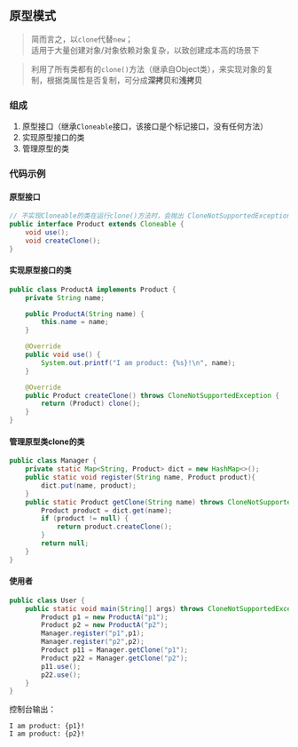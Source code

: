 ## 原型模式
> 简而言之，以`clone`代替`new`；<br>
> 适用于大量创建对象/对象依赖对象复杂，以致创建成本高的场景下

> 利用了所有类都有的`clone()`方法（继承自Object类），来实现对象的复制，根据类属性是否复制，可分成**深拷贝**和**浅拷贝**

### 组成
1. 原型接口（继承`Cloneable`接口，该接口是个标记接口，没有任何方法）
2. 实现原型接口的类
3. 管理原型的类

### 代码示例
#### 原型接口
```java
// 不实现Cloneable的类在运行clone()方法时，会抛出 CloneNotSupportedException 异常
public interface Product extends Cloneable {
    void use();
    void createClone();
}
```

#### 实现原型接口的类
```java
public class ProductA implements Product {
    private String name;

    public ProductA(String name) {
        this.name = name;
    }

    @Override
    public void use() {
        System.out.printf("I am product: {%s}!\n", name);
    }

    @Override
    public Product createClone() throws CloneNotSupportedException {
        return (Product) clone();
    }
}
```

#### 管理原型类clone的类
```java
public class Manager {
    private static Map<String, Product> dict = new HashMap<>();
    public static void register(String name, Product product){
        dict.put(name, product);
    }
    public static Product getClone(String name) throws CloneNotSupportedException {
        Product product = dict.get(name);
        if (product != null) {
            return product.createClone();
        }
        return null;
    }
}
```
#### 使用者
```java
public class User {
    public static void main(String[] args) throws CloneNotSupportedException {
        Product p1 = new ProductA("p1");
        Product p2 = new ProductA("p2");
        Manager.register("p1",p1);
        Manager.register("p2",p2);
        Product p11 = Manager.getClone("p1");
        Product p22 = Manager.getClone("p2");
        p11.use();
        p22.use();
    }
}
```
控制台输出：
```
I am product: {p1}!
I am product: {p2}!
```
